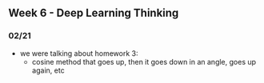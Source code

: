## Week 6 - Deep Learning Thinking

### 02/21

* we were talking about homework 3:
  * cosine method that goes up, then it goes down in an angle, goes up again, etc

